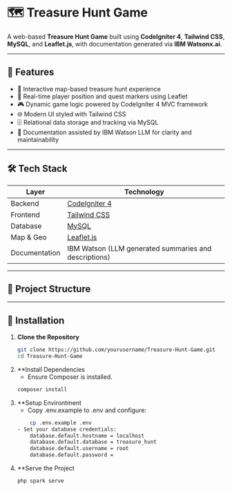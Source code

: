 # 🗺️ Treasure Hunt Game

A web-based **Treasure Hunt Game** built using **CodeIgniter 4**, **Tailwind CSS**, **MySQL**, and **Leaflet.js**, with documentation generated via **IBM Watsonx.ai**.

---

## 🚀 Features

- 🧩 Interactive map-based treasure hunt experience
- 📍 Real-time player position and quest markers using Leaflet
- 🎮 Dynamic game logic powered by CodeIgniter 4 MVC framework
- 🌐 Modern UI styled with Tailwind CSS
- 🗄️ Relational data storage and tracking via MySQL
- 🧠 Documentation assisted by IBM Watson LLM for clarity and maintainability

---

## 🛠️ Tech Stack

| Layer         | Technology           |
|---------------|----------------------|
| Backend       | [CodeIgniter 4](https://codeigniter.com/user_guide/) |
| Frontend      | [Tailwind CSS](https://tailwindcss.com/) |
| Database      | [MySQL](https://www.mysql.com/) |
| Map & Geo     | [Leaflet.js](https://leafletjs.com/) |
| Documentation | IBM Watson (LLM generated summaries and descriptions) |

---

## 📁 Project Structure


---

## 🔧 Installation

1. **Clone the Repository**
   ```bash
   git clone https://github.com/yourusername/Treasure-Hunt-Game.git
   cd Treasure-Hunt-Game

2. **Install Dependencies
   - Ensure Composer is installed.
   ```bash
   composer install

3. **Setup Environtment
   - Copy .env.example to .env and configure:
   ```bash
       cp .env.example .env
   - Set your database credentials:
       database.default.hostname = localhost
       database.default.database = treasure_hunt
       database.default.username = root
       database.default.password = 

4. **Serve the Project
   ```bash
   php spark serve

